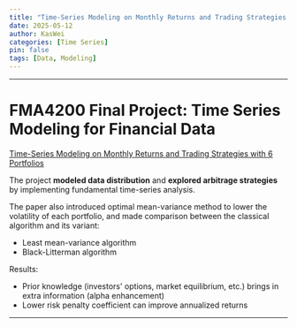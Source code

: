 ```yaml
---
title: "Time-Series Modeling on Monthly Returns and Trading Strategies with 6 Portfolios"
date: 2025-05-12
author: KasWei
categories: [Time Series]
pin: false
tags: [Data, Modeling]
---
```


---

# FMA4200 Final Project: Time Series Modeling for Financial Data #

[Time-Series Modeling on Monthly Returns and Trading Strategies with 6 Portfolios](https://KAS-W.github.io/assets/pdf/FMA4200_Final_Project.pdf)

The project **modeled data distribution** and **explored arbitrage strategies** by implementing fundamental time-series analysis.

The paper also introduced optimal mean-variance method to lower the volatility of each portfolio, and made comparison between the classical algorithm and its variant:
- Least mean-variance algorithm
- Black-Litterman algorithm

Results:
- Prior knowledge (investors' options, market equilibrium, etc.) brings in extra information (alpha enhancement)
- Lower risk penalty coefficient can improve annualized returns

---